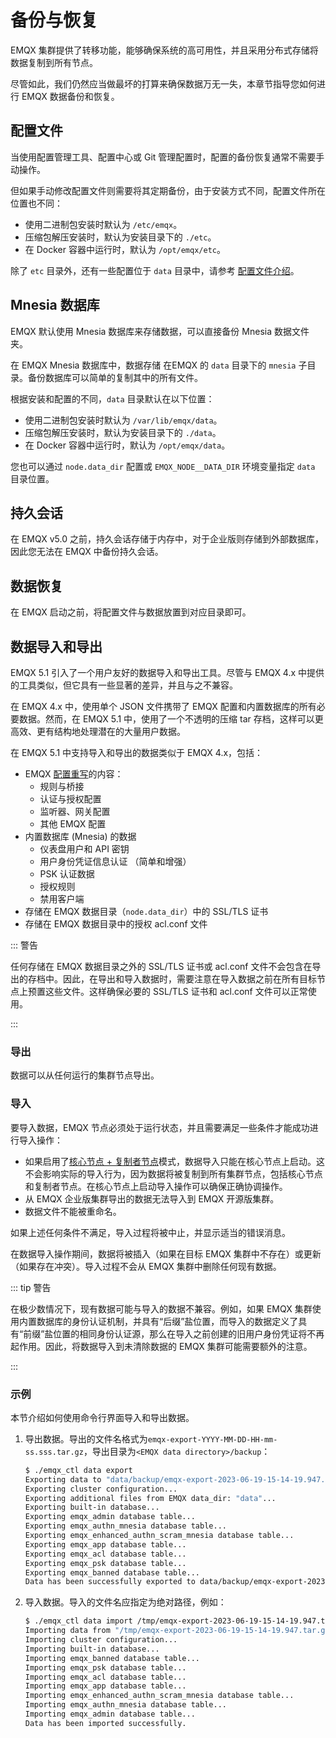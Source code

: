 # 备份与恢复

EMQX 集群提供了转移功能，能够确保系统的高可用性，并且采用分布式存储将数据复制到所有节点。

尽管如此，我们仍然应当做最坏的打算来确保数据万无一失，本章节指导您如何进行 EMQX 数据备份和恢复。

## 配置文件

当使用配置管理工具、配置中心或 Git 管理配置时，配置的备份恢复通常不需要手动操作。

但如果手动修改配置文件则需要将其定期备份，由于安装方式不同，配置文件所在位置也不同：

- 使用二进制包安装时默认为 `/etc/emqx`。
- 压缩包解压安装时，默认为安装目录下的 `./etc`。
- 在 Docker 容器中运行时，默认为 `/opt/emqx/etc`。

除了 `etc` 目录外，还有一些配置位于 `data` 目录中，请参考 [配置文件介绍](../configuration/configuration.md)。

## Mnesia 数据库

EMQX 默认使用 Mnesia 数据库来存储数据，可以直接备份 Mnesia 数据文件夹。

<!-- TODO 功能完成后提供 -->

在 EMQX Mnesia 数据库中，数据存储 在EMQX 的 `data` 目录下的 `mnesia` 子目录。备份数据库可以简单的复制其中的所有文件。
<!-- TODO 后续确认是否只需要备份一个节点的数据，以及每个节点的 schema.DAT 文件
数据库模式 `schema.DAT` 在每个 EMQX 节点是唯一的，这意味着
一个备份不能被用来恢复集群中的另一个节点。 -->

根据安装和配置的不同，`data` 目录默认在以下位置：

- 使用二进制包安装时默认为 `/var/lib/emqx/data`。
- 压缩包解压安装时，默认为安装目录下的 `./data`。
- 在 Docker 容器中运行时，默认为 `/opt/emqx/data`。

您也可以通过 `node.data_dir` 配置或 `EMQX_NODE__DATA_DIR` 环境变量指定 `data` 目录位置。

## 持久会话

在 EMQX v5.0 之前，持久会话存储于内存中，对于企业版则存储到外部数据库，因此您无法在 EMQX 中备份持久会话。

## 数据恢复

在 EMQX 启动之前，将配置文件与数据放置到对应目录即可。

## 数据导入和导出

EMQX 5.1 引入了一个用户友好的数据导入和导出工具。尽管与 EMQX 4.x 中提供的工具类似，但它具有一些显著的差异，并且与之不兼容。

在 EMQX 4.x 中，使用单个 JSON 文件携带了 EMQX 配置和内置数据库的所有必要数据。然而，在 EMQX 5.1 中，使用了一个不透明的压缩 tar 存档，这样可以更高效、更有结构地处理潜在的大量用户数据。

在 EMQX 5.1 中支持导入和导出的数据类似于 EMQX 4.x，包括：

* EMQX [配置重写](../configuration/configuration.md#配置重写)的内容：
  * 规则与桥接
  * 认证与授权配置
  * 监听器、网关配置
  * 其他 EMQX 配置
* 内置数据库 (Mnesia) 的数据
  * 仪表盘用户和 API 密钥
  * 用户身份凭证信息认证 （简单和增强）
  * PSK 认证数据
  * 授权规则
  * 禁用客户端
* 存储在 EMQX 数据目录（`node.data_dir`）中的 SSL/TLS 证书
* 存储在 EMQX 数据目录中的授权 acl.conf 文件

::: 警告

任何存储在 EMQX 数据目录之外的 SSL/TLS 证书或 acl.conf 文件不会包含在导出的存档中。因此，在导出和导入数据时，需要注意在导入数据之前在所有目标节点上预置这些文件。这样确保必要的 SSL/TLS 证书和 acl.conf 文件可以正常使用。

:::

### 导出

数据可以从任何运行的集群节点导出。

### 导入

要导入数据，EMQX 节点必须处于运行状态，并且需要满足一些条件才能成功进行导入操作：

* 如果启用了[核心节点 + 复制者节点](../deploy/cluster/mria-introduction.md)模式，数据导入只能在核心节点上启动。这不会影响实际的导入行为，因为数据将被复制到所有集群节点，包括核心节点和复制者节点。在核心节点上启动导入操作可以确保正确协调操作。
* 从 EMQX 企业版集群导出的数据无法导入到 EMQX 开源版集群。
* 数据文件不能被重命名。

如果上述任何条件不满足，导入过程将被中止，并显示适当的错误消息。

在数据导入操作期间，数据将被插入（如果在目标 EMQX 集群中不存在）或更新（如果存在冲突）。导入过程不会从 EMQX 集群中删除任何现有数据。

::: tip 警告

在极少数情况下，现有数据可能与导入的数据不兼容。例如，如果 EMQX 集群使用内置数据库的身份认证机制，并具有“后缀”盐位置，而导入的数据定义了具有“前缀”盐位置的相同身份认证源，那么在导入之前创建的旧用户身份凭证将不再起作用。因此，将数据导入到未清除数据的 EMQX 集群可能需要额外的注意。

:::

### 示例

本节介绍如何使用命令行界面导入和导出数据。

1. 导出数据。导出的文件名格式为`emqx-export-YYYY-MM-DD-HH-mm-ss.sss.tar.gz`，导出目录为`<EMQX data directory>/backup`：

   ```bash
   $ ./emqx_ctl data export
   Exporting data to "data/backup/emqx-export-2023-06-19-15-14-19.947.tar.gz"...
   Exporting cluster configuration...
   Exporting additional files from EMQX data_dir: "data"...
   Exporting built-in database...
   Exporting emqx_admin database table...
   Exporting emqx_authn_mnesia database table...
   Exporting emqx_enhanced_authn_scram_mnesia database table...
   Exporting emqx_app database table...
   Exporting emqx_acl database table...
   Exporting emqx_psk database table...
   Exporting emqx_banned database table...
   Data has been successfully exported to data/backup/emqx-export-2023-06-19-15-14-19.947.tar.gz.
   ```

2. 导入数据。导入的文件名应指定为绝对路径，例如：

   ```bash
   $ ./emqx_ctl data import /tmp/emqx-export-2023-06-19-15-14-19.947.tar.gz
   Importing data from "/tmp/emqx-export-2023-06-19-15-14-19.947.tar.gz"...
   Importing cluster configuration...
   Importing built-in database...
   Importing emqx_banned database table...
   Importing emqx_psk database table...
   Importing emqx_acl database table...
   Importing emqx_app database table...
   Importing emqx_enhanced_authn_scram_mnesia database table...
   Importing emqx_authn_mnesia database table...
   Importing emqx_admin database table...
   Data has been imported successfully.
   ```
